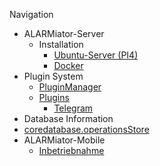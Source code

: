 Navigation
* ALARMiator-Server
  * Installation
    * [Ubuntu-Server (PI4)](ALARMiator-Server\Installation\Installation-eine-Raspberry-PI4-mit-Ubuntu-Server-und-ALARMiator-Server.md)
    * [Docker](ALARMiator-Server\Installation\Using-docker-to-run-the-ALARMiator-Server.md)
* Plugin System
  * [PluginManager](ALARMiator-Server\Plugins\PluginManager.md)
  * [Plugins](ALARMiator-Server\Plugins\Plugins.md)
      * [Telegram](ALARMiator-Server\Plugins\Telegram-Plugin.md)
* Database Information
* [coredatabase.operationsStore](ALARMiator-Server\Table-coredatabase.operationsStore.md)
* ALARMiator-Mobile
  * [Inbetriebnahme](ALARMiator-Mobile\Inbetriebnahme\ALARMiator-Mobile-Inbetriebnahme.md)
  